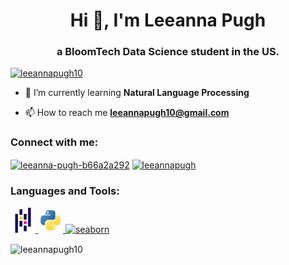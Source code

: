<h1 align="center">Hi 👋, I'm Leeanna Pugh</h1>
<h3 align="center">a BloomTech Data Science student in the US.</h3>

<p align="left"> <a href="https://github.com/ryo-ma/github-profile-trophy"><img src="https://github-profile-trophy.vercel.app/?username=leeannapugh10" alt="leeannapugh10" /></a> </p>

- 🌱 I’m currently learning **Natural Language Processing**

- 📫 How to reach me **leeannapugh10@gmail.com**

<h3 align="left">Connect with me:</h3>
<p align="left">
<a href="https://linkedin.com/in/leeanna-pugh-b66a2a292" target="blank"><img align="center" src="https://raw.githubusercontent.com/rahuldkjain/github-profile-readme-generator/master/src/images/icons/Social/linked-in-alt.svg" alt="leeanna-pugh-b66a2a292" height="30" width="40" /></a>
<a href="https://kaggle.com/leeannapugh" target="blank"><img align="center" src="https://raw.githubusercontent.com/rahuldkjain/github-profile-readme-generator/master/src/images/icons/Social/kaggle.svg" alt="leeannapugh" height="30" width="40" /></a>
</p>

<h3 align="left">Languages and Tools:</h3>
<p align="left"> <a href="https://pandas.pydata.org/" target="_blank" rel="noreferrer"> <img src="https://raw.githubusercontent.com/devicons/devicon/2ae2a900d2f041da66e950e4d48052658d850630/icons/pandas/pandas-original.svg" alt="pandas" width="40" height="40"/> </a> <a href="https://www.python.org" target="_blank" rel="noreferrer"> <img src="https://raw.githubusercontent.com/devicons/devicon/master/icons/python/python-original.svg" alt="python" width="40" height="40"/> </a> <a href="https://seaborn.pydata.org/" target="_blank" rel="noreferrer"> <img src="https://seaborn.pydata.org/_images/logo-mark-lightbg.svg" alt="seaborn" width="40" height="40"/> </a> </p>

<p><img align="center" src="https://github-readme-stats.vercel.app/api/top-langs?username=leeannapugh10&show_icons=true&locale=en&layout=compact" alt="leeannapugh10" /></p>
